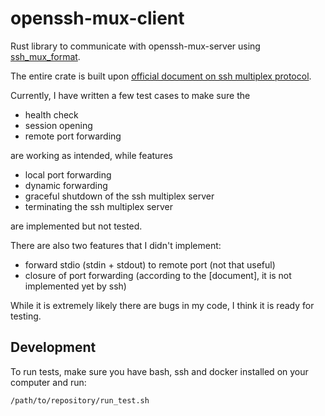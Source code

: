 # openssh-mux-client

Rust library to communicate with openssh-mux-server using [ssh_mux_format].

The entire crate is built upon [official document on ssh multiplex protocol][protocol doc].

Currently, I have written a few test cases to make sure the
 - health check
 - session opening
 - remote port forwarding

are working as intended, while features
 - local port forwarding
 - dynamic forwarding
 - graceful shutdown of the ssh multiplex server
 - terminating the ssh multiplex server

are implemented but not tested.

There are also two features that I didn't implement:
 - forward stdio (stdin + stdout) to remote port (not that useful)
 - closure of port forwarding (according to the [document], it is not implemented yet by ssh)

While it is extremely likely there are bugs in my code, I think it is ready for testing.

## Development

To run tests, make sure you have bash, ssh and docker installed on your computer and run:

```
/path/to/repository/run_test.sh
```

[ssh_mux_format]: https://github.com/NobodyXu/ssh_mux_format
[protocol doc]: https://github.com/openssh/openssh-portable/blob/master/PROTOCOL.mux
